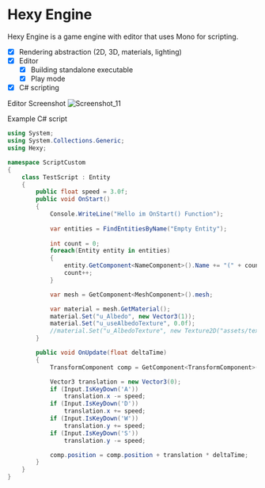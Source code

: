 # Hexy Engine
Hexy Engine is a game engine with editor that uses Mono for scripting.

- [X] Rendering abstraction (2D, 3D, materials, lighting)
- [X] Editor
  - [X] Building standalone executable
  - [X] Play mode
- [X] C# scripting

Editor Screenshot
![Screenshot_11](https://user-images.githubusercontent.com/31342770/178994585-bf2db5be-3efc-45ee-b6aa-1f8d9bacd328.jpg)


Example C# script
```C#
using System;
using System.Collections.Generic;
using Hexy;

namespace ScriptCustom
{
    class TestScript : Entity
    {
        public float speed = 3.0f;
        public void OnStart()
        {
            Console.WriteLine("Hello im OnStart() Function");
            
            var entities = FindEntitiesByName("Empty Entity");
            
            int count = 0;
            foreach(Entity entity in entities)
            {
                entity.GetComponent<NameComponent>().Name += "(" + count + ")";
                count++;
            }

            var mesh = GetComponent<MeshComponent>().mesh;

            var material = mesh.GetMaterial();
            material.Set("u_Albedo", new Vector3(1));
            material.Set("u_useAlbedoTexture", 0.0f);
            //material.Set("u_AlbedoTexture", new Texture2D("assets/textures/texture2.jpg"));
        }

        public void OnUpdate(float deltaTime)
        {
            TransformComponent comp = GetComponent<TransformComponent>();

            Vector3 translation = new Vector3(0);
            if (Input.IsKeyDown('A'))
                translation.x -= speed;
            if (Input.IsKeyDown('D'))
                translation.x += speed;
            if (Input.IsKeyDown('W'))
                translation.y += speed;
            if (Input.IsKeyDown('S'))
                translation.y -= speed;

            comp.position = comp.position + translation * deltaTime;
        }
    }
}
```
